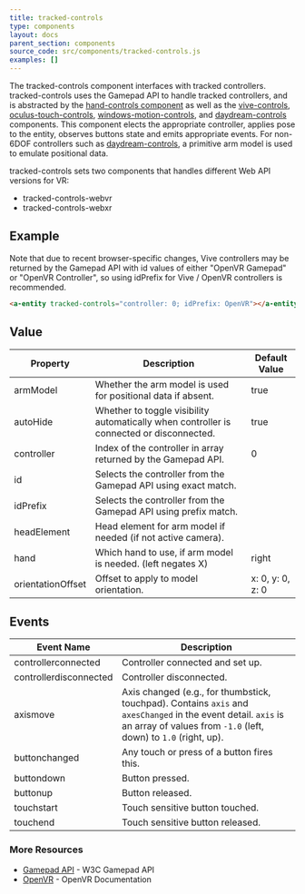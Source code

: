 ```yaml
---
title: tracked-controls
type: components
layout: docs
parent_section: components
source_code: src/components/tracked-controls.js
examples: []
---
```


[handcontrols]: ./hand-controls.md
[oculustouchcontrols]: ./oculus-touch-controls.md
[vivecontrols]: ./vive-controls.md
[daydreamcontrols]: ./daydream-controls.md
[windowsmotioncontrols]: ./windows-motion-controls.md

The tracked-controls component interfaces with tracked controllers.
tracked-controls uses the Gamepad API to handle tracked controllers, and is
abstracted by the [hand-controls component][handcontrols] as well as the
[vive-controls][vivecontrols], [oculus-touch-controls][oculustouchcontrols],
[windows-motion-controls][windowsmotioncontrols], and [daydream-controls][daydreamcontrols]
components. This component elects the appropriate controller, applies pose to
the entity, observes buttons state and emits appropriate events.  For non-6DOF controllers
such as [daydream-controls][daydreamcontrols], a primitive arm model is used to emulate
positional data.

tracked-controls sets two components that handles different Web API versions for VR:

- tracked-controls-webvr
- tracked-controls-webxr

## Example

Note that due to recent browser-specific changes, Vive controllers may be returned
by the Gamepad API with id values of either "OpenVR Gamepad" or "OpenVR Controller",
so using idPrefix for Vive / OpenVR controllers is recommended.

```html
<a-entity tracked-controls="controller: 0; idPrefix: OpenVR"></a-entity>
```

## Value

| Property          | Description                                                                              | Default Value    |
|-------------------|------------------------------------------------------------------------------------------|------------------|
| armModel          | Whether the arm model is used for positional data if absent.                             | true             |
| autoHide          | Whether to toggle visibility automatically when controller is connected or disconnected. | true             |
| controller        | Index of the controller in array returned by the Gamepad API.                            | 0                |
| id                | Selects the controller from the Gamepad API using exact match.                           |                  |
| idPrefix          | Selects the controller from the Gamepad API using prefix match.                          |                  |
| headElement       | Head element for arm model if needed (if not active camera).                             |                  |
| hand              | Which hand to use, if arm model is needed.  (left negates X)                             | right            |
| orientationOffset | Offset to apply to model orientation.                                                    | x: 0, y: 0, z: 0 |

## Events

| Event Name    | Description                                                                                                                                                                       |
|---------------|-----------------------------------------------------------------------------------------------------------------------------------------------------------------------------------|
| controllerconnected    | Controller connected and set up.          |
| controllerdisconnected | Controller disconnected.               |
| axismove               | Axis changed (e.g., for thumbstick, touchpad). Contains `axis` and `axesChanged` in the event detail. `axis` is an array of values from `-1.0` (left, down) to `1.0` (right, up). |
| buttonchanged          | Any touch or press of a button fires this.                                                                                                                                         |
| buttondown             | Button pressed.                                                                                                                                                                   |
| buttonup               | Button released.                                                                                                                                                                   |
| touchstart             | Touch sensitive button touched.                                                                                                                                                   |
| touchend               | Touch sensitive button released.                                                                                                                                                   |

### More Resources

[gamepadAPI]: https://developer.mozilla.org/en-US/docs/Web/API/Gamepad_API
[openVR]: https://github.com/ValveSoftware/openvr/wiki/API-Documentation

- [Gamepad API][gamepadAPI] - W3C Gamepad API
- [OpenVR][openVR] - OpenVR Documentation
